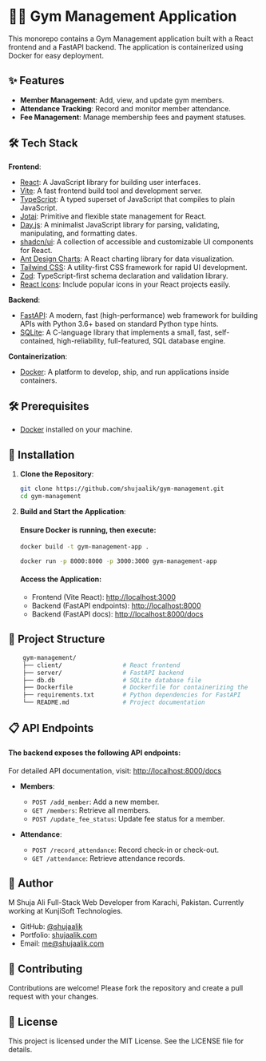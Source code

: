 # 🏋️‍♂️ Gym Management Application

This monorepo contains a Gym Management application built with a React frontend and a FastAPI backend. The application is containerized using Docker for easy deployment.

## ✨ Features

- **Member Management**: Add, view, and update gym members.
- **Attendance Tracking**: Record and monitor member attendance.
- **Fee Management**: Manage membership fees and payment statuses.

## 🛠️ Tech Stack

**Frontend**:

- [React](https://reactjs.org/): A JavaScript library for building user interfaces.
- [Vite](https://vitejs.dev/): A fast frontend build tool and development server.
- [TypeScript](https://www.typescriptlang.org/): A typed superset of JavaScript that compiles to plain JavaScript.
- [Jotai](https://jotai.org/): Primitive and flexible state management for React.
- [Day.js](https://day.js.org/): A minimalist JavaScript library for parsing, validating, manipulating, and formatting dates.
- [shadcn/ui](https://ui.shadcn.dev/): A collection of accessible and customizable UI components for React.
- [Ant Design Charts](https://charts.ant.design/): A React charting library for data visualization.
- [Tailwind CSS](https://tailwindcss.com/): A utility-first CSS framework for rapid UI development.
- [Zod](https://zod.dev/): TypeScript-first schema declaration and validation library.
- [React Icons](https://react-icons.github.io/react-icons/): Include popular icons in your React projects easily.


**Backend**:

- [FastAPI](https://fastapi.tiangolo.com/): A modern, fast (high-performance) web framework for building APIs with Python 3.6+ based on standard Python type hints.
- [SQLite](https://www.sqlite.org/index.html): A C-language library that implements a small, fast, self-contained, high-reliability, full-featured, SQL database engine.

**Containerization**:

- [Docker](https://www.docker.com/): A platform to develop, ship, and run applications inside containers.


## 🛠️ Prerequisites

- [Docker](https://www.docker.com/get-started) installed on your machine.
## 🚀 Installation

1. **Clone the Repository**:

   ```bash
   git clone https://github.com/shujaalik/gym-management.git
   cd gym-management

2. **Build and Start the Application**:

    #### Ensure Docker is running, then execute:

    ```bash
    docker build -t gym-management-app .
    ```

    ```bash
    docker run -p 8000:8000 -p 3000:3000 gym-management-app
    ```


    #### Access the Application:

    - Frontend (Vite React): [http://localhost:3000](http://localhost:3000)
    - Backend (FastAPI endpoints): [http://localhost:8000](http://localhost:8000)
    - Backend (FastAPI docs): [http://localhost:8000/docs](http://localhost:8000/docs)

## 📁 Project Structure

```bash
    gym-management/
    ├── client/                 # React frontend
    ├── server/                 # FastAPI backend
    ├── db.db                   # SQLite database file
    ├── Dockerfile              # Dockerfile for containerizing the     application
    ├── requirements.txt        # Python dependencies for FastAPI
    └── README.md               # Project documentation
```

## 📋 API Endpoints

#### The backend exposes the following API endpoints:
For detailed API documentation, visit: [http://localhost:8000/docs](http://localhost:8000/docs)

- **Members**:

    - ```POST /add_member```: Add a new member.
    - ```GET /members```: Retrieve all members.
    - ```POST /update_fee_status```: Update fee status for a member.

- **Attendance**:

    - ```POST /record_attendance```: Record check-in or check-out.
    - ```GET /attendance```: Retrieve attendance records.

## 👤 Author

M Shuja Ali
Full-Stack Web Developer from Karachi, Pakistan. Currently working at KunjiSoft Technologies.

- GitHub: [@shujaalik](https://github.com/shujaalik)
- Portfolio: [shujaalik.com](http://shujaalik.com)
- Email: [me@shujaalik.com](mailto:me@shujaalik.com)

## 🤝 Contributing
Contributions are welcome! Please fork the repository and create a pull request with your changes.

## 📄 License
This project is licensed under the MIT License. See the LICENSE file for details.